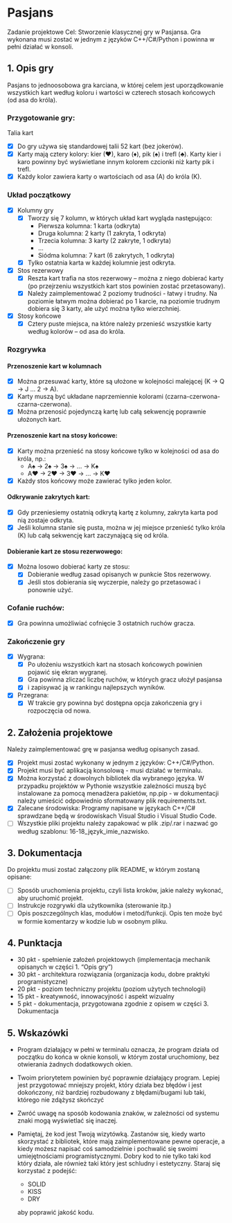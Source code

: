 # Pasjans
Zadanie projektowe
Cel: Stworzenie klasycznej gry w Pasjansa. Gra wykonana musi zostać w jednym z
języków C++/C#/Python i powinna w pełni działać w konsoli.

## 1. Opis gry
Pasjans to jednoosobowa gra karciana, w której celem jest uporządkowanie
wszystkich kart według koloru i wartości w czterech stosach końcowych (od asa do
króla).

### Przygotowanie gry:

Talia kart
- [x] Do gry używa się standardowej talii 52 kart (bez jokerów).
- [x] Karty mają cztery kolory: kier (♥), karo (♦), pik (♠) i trefl (♣).
  Karty kier i karo powinny być wyświetlane innym kolorem czcionki niż karty pik i trefl.
- [x] Każdy kolor zawiera karty o wartościach od asa (A) do króla (K).

### Układ początkowy

- [x] Kolumny gry
  - [x] Tworzy się 7 kolumn, w których układ kart wygląda następująco:
    - Pierwsza kolumna: 1 karta (odkryta)
    - Druga kolumna: 2 karty (1 zakryta, 1 odkryta)
    - Trzecia kolumna: 3 karty (2 zakryte, 1 odkryta)
    - …
    - Siódma kolumna: 7 kart (6 zakrytych, 1 odkryta)
  - [x] Tylko ostatnia karta w każdej kolumnie jest odkryta.
- [x] Stos rezerwowy
  - [x] Reszta kart trafia na stos rezerwowy – można z niego dobierać karty
    (po przejrzeniu wszystkich kart stos powinien zostać przetasowany).
  - [x] Należy zaimplementować 2 poziomy trudności - łatwy i trudny.
    Na poziomie łatwym można dobierać po 1 karcie,
    na poziomie trudnym dobiera się 3 karty, ale użyć można tylko wierzchniej.
- [x] Stosy końcowe
  - [x] Cztery puste miejsca, na które należy przenieść wszystkie karty według
    kolorów – od asa do króla.

### Rozgrywka

#### Przenoszenie kart w kolumnach
- [x] Można przesuwać karty, które są ułożone w kolejności malejącej (K → Q → J … 2 → A).
- [x] Karty muszą być układane naprzemiennie kolorami (czarna-czerwona-czarna-czerwona).
- [x] Można przenosić pojedynczą kartę lub całą sekwencję poprawnie ułożonych kart.

#### Przenoszenie kart na stosy końcowe:
- [x] Karty można przenieść na stosy końcowe tylko w kolejności od asa do króla,
  np.:
  - A♠ → 2♠ → 3♠ → ... → K♠
  - A♥ → 2♥ → 3♥ → ... → K♥
- [x] Każdy stos końcowy może zawierać tylko jeden kolor.

#### Odkrywanie zakrytych kart:
- [x] Gdy przeniesiemy ostatnią odkrytą kartę z kolumny, zakryta karta pod nią zostaje odkryta.
- [x] Jeśli kolumna stanie się pusta, można w jej miejsce przenieść tylko króla (K)
  lub całą sekwencję kart zaczynającą się od króla.
  
#### Dobieranie kart ze stosu rezerwowego:
- [x] Można losowo dobierać karty ze stosu:
  - [x] Dobieranie według zasad opisanych w punkcie Stos rezerwowy.
  - [x] Jeśli stos dobierania się wyczerpie, należy go przetasować i ponownie użyć.

### Cofanie ruchów:

- [x] Gra powinna umożliwiać cofnięcie 3 ostatnich ruchów gracza.

### Zakończenie gry

- [x] Wygrana:
  - [x] Po ułożeniu wszystkich kart na stosach końcowych powinien pojawić się ekran wygranej.
  - [x] Gra powinna zliczać liczbę ruchów, w których gracz ułożył pasjansa
  - [x] i zapisywać ją w rankingu najlepszych wyników.
- [x] Przegrana:
  - [x] W trakcie gry powinna być dostępna opcja zakończenia gry i rozpoczęcia od nowa.

## 2. Założenia projektowe
Należy zaimplementować grę w pasjansa według opisanych zasad.
  - [x] Projekt musi zostać wykonany w jednym z języków: C++/C#/Python.
  - [x] Projekt musi być aplikacją konsolową - musi działać w terminalu.
  - [x] Można korzystać z dowolnych bibliotek dla wybranego języka.
    W przypadku projektów w Pythonie wszystkie zależności muszą być
    instalowane za pomocą menadżera pakietów, np.pip - w dokumentacji
    należy umieścić odpowiednio sformatowany plik requirements.txt.
  - [x] Zalecane środowiska: Programy napisane w językach C++/C#
    sprawdzane będą w środowiskach Visual Studio i Visual Studio Code.
  - [ ] Wszystkie pliki projektu należy zapakować w plik .zip/.rar i nazwać go
    według szablonu: 16-18_język_imie_nazwisko.

## 3. Dokumentacja

Do projektu musi zostać załączony plik README, w którym zostaną opisane:
- [ ] Sposób uruchomienia projektu, czyli lista kroków, jakie należy wykonać, aby uruchomić projekt.
- [ ] Instrukcje rozgrywki dla użytkownika (sterowanie itp.)
- [ ] Opis poszczególnych klas, modułów i metod/funkcji.
  Opis ten może być w formie komentarzy w kodzie lub w osobnym pliku.

## 4. Punktacja

- 30 pkt - spełnienie założeń projektowych (implementacja mechanik opisanych
w części 1. “Opis gry”)
- 30 pkt - architektura rozwiązania (organizacja kodu, dobre praktyki programistyczne)
- 20 pkt - poziom techniczny projektu (poziom użytych technologii)
- 15 pkt - kreatywność, innowacyjność i aspekt wizualny
- 5 pkt - dokumentacja, przygotowana zgodnie z opisem w części 3.
Dokumentacja

## 5. Wskazówki

- Program działający w pełni w terminalu oznacza, że program działa od
  początku do końca w oknie konsoli, w którym został uruchomiony, bez
  otwierania żadnych dodatkowych okien.
- Twoim priorytetem powinien być poprawnie działający program. Lepiej jest
  przygotować mniejszy projekt, który działa bez błędów i jest dokończony, niż
  bardziej rozbudowany z błędami/bugami lub taki, którego nie zdążysz skończyć
- Zwróć uwagę na sposób kodowania znaków, w zależności od systemu znaki
  mogą wyświetlać się inaczej.
- Pamiętaj, że kod jest Twoją wizytówką.
  Zastanów się, kiedy warto skorzystać z bibliotek, które mają zaimplementowane pewne operacje,
  a kiedy możesz napisać coś samodzielnie i pochwalić się swoimi umiejętnościami programistycznymi.
  Dobry kod to nie tylko taki kod który działa,
  ale również taki który jest schludny i estetyczny.
  Staraj się korzystać z podejść:
  - SOLID
  - KISS
  - DRY
  
  aby poprawić jakość kodu.

